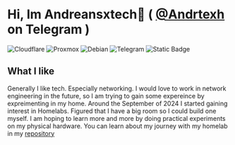 # Hi, Im Andreansxtech👋 ( <a href="https://t.me/Andrtexh" target="_blank">@Andrtexh</a> on Telegram )

![Cloudflare](https://img.shields.io/badge/Cloudflare-F38020?style=for-the-badge&logo=Cloudflare&logoColor=white)
![Proxmox](https://img.shields.io/badge/proxmox-proxmox?style=for-the-badge&logo=proxmox&logoColor=%23E57000&labelColor=%232b2a33&color=%232b2a33)
![Debian](https://img.shields.io/badge/Debian-D70A53?style=for-the-badge&logo=debian&logoColor=white)
![Telegram](https://img.shields.io/badge/Telegram-2CA5E0?style=for-the-badge&logo=telegram&logoColor=white)
![Static Badge](https://img.shields.io/badge/MikroTik-%23363636?style=for-the-badge&logo=Mikrotik)
</br>
## What I like
Generally I like tech. Especially networking. I would love to work in network engineering in the future, so I am trying to gain some expereince by expreimenting in my home. Around the September of 2024 I started gaining interest in Homelabs. Figured that I have a big room so I could build one myself. I am hoping to learn more and more by doing practical experiments on my physical hardware. You can learn about my journey with my homelab in my <a href="https://github.com/AndreansxTech/Homelab-2025" target="_blank">repository</a>
